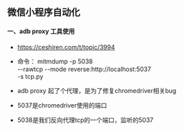 ## 微信小程序自动化
#### 一、adb proxy 工具使用
- https://ceshiren.com/t/topic/3994
- 命令：
  mitmdump -p 5038 \
  --rawtcp --mode reverse:http://localhost:5037  \
  -s tcp.py
  
- adb proxy 起了个代理，是为了修复chromedriver相关bug
- 5037是chromedriver使用的端口
- 5038是我们反向代理tcp的一个端口，监听的5037
    